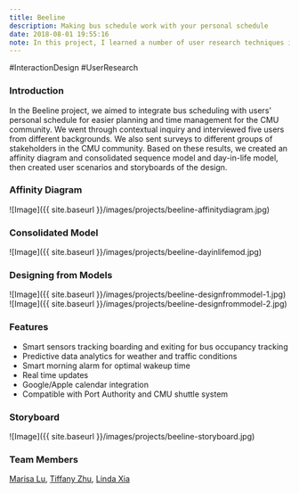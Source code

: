 ```yaml
---
title: Beeline
description: Making bus schedule work with your personal schedule
date: 2018-08-01 19:55:16
note: In this project, I learned a number of user research techniques including contextual inquiry, affinity diagramming, surveys and interviewing, etc. I worked together with my teammates to brainstorm potential solutions to personalizing bus scheduling for eaiser planning and time management.
---
```


\#InteractionDesign \#UserResearch

### Introduction

In the Beeline project, we aimed to integrate bus scheduling with users' personal schedule for easier planning and time management for the CMU community. We went through contextual inquiry and interviewed five users from different backgrounds. We also sent surveys to different groups of stakeholders in the CMU community. Based on these results, we created an affinity diagram and consolidated sequence model and day-in-life model, then created user scenarios and storyboards of the design. 

### Affinity Diagram

![Image]({{ site.baseurl }}/images/projects/beeline-affinitydiagram.jpg)

### Consolidated Model

<!-- ![Image]({{ site.baseurl }}/images/projects/beeline-seqmod.jpg) -->
![Image]({{ site.baseurl }}/images/projects/beeline-dayinlifemod.jpg)

### Designing from Models

![Image]({{ site.baseurl }}/images/projects/beeline-designfrommodel-1.jpg)
![Image]({{ site.baseurl }}/images/projects/beeline-designfrommodel-2.jpg)

### Features

* Smart sensors tracking boarding and exiting for bus occupancy tracking
* Predictive data analytics for weather and traffic conditions
* Smart morning alarm for optimal wakeup time
* Real time updates
* Google/Apple calendar integration
* Compatible with Port Authority and CMU shuttle system

### Storyboard

![Image]({{ site.baseurl }}/images/projects/beeline-storyboard.jpg)

### Team Members

[Marisa Lu](http://marisa.lu/), [Tiffany Zhu](https://www.linkedin.com/in/tiffany-zhu-a11ab0105), [Linda Xia]()



